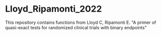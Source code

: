 # Lloyd_Ripamonti_2022
This repository contains functions from Lloyd C, Ripamonti E. "A primer of quasi-exact tests for randomized clinical trials with binary endpoints"
